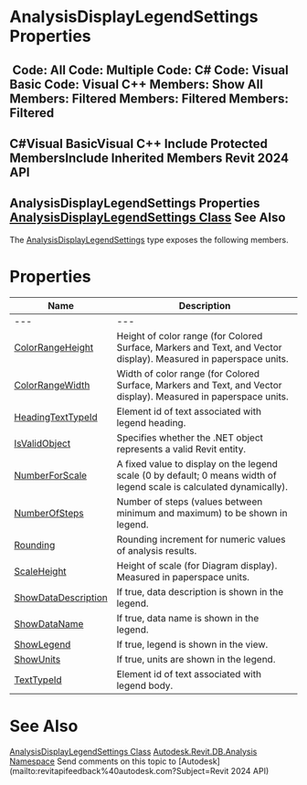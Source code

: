 # AnalysisDisplayLegendSettings Properties

﻿
 Code: All Code: Multiple Code: C# Code: Visual Basic Code: Visual C++  Members: Show All Members: Filtered Members: Filtered Members: Filtered   
---  
C#Visual BasicVisual C++
Include Protected MembersInclude Inherited Members
Revit 2024 API  
---  
AnalysisDisplayLegendSettings Properties  
[AnalysisDisplayLegendSettings Class](a0362ecb-2442-6371-7e89-7a9ba66a0466.md "AnalysisDisplayLegendSettings Class") See Also  
---  
The [AnalysisDisplayLegendSettings](a0362ecb-2442-6371-7e89-7a9ba66a0466.md "AnalysisDisplayLegendSettings Class") type exposes the following members.
# Properties
| Name | Description |
| --- | --- |
| --- | --- | --- |
| [ColorRangeHeight](636fafe6-f687-0bfc-f832-f14422303d90.md "ColorRangeHeight Property") | Height of color range (for Colored Surface, Markers and Text, and Vector display). Measured in paperspace units. |
| [ColorRangeWidth](a98657a9-8ac9-cfa2-78e3-c75957f61a33.md "ColorRangeWidth Property") | Width of color range (for Colored Surface, Markers and Text, and Vector display). Measured in paperspace units. |
| [HeadingTextTypeId](10e4affb-7622-5431-d0d1-a96575b2810f.md "HeadingTextTypeId Property") | Element id of text associated with legend heading. |
| [IsValidObject](f16a0147-e0bd-19d8-26dc-401776980dd5.md "IsValidObject Property") | Specifies whether the .NET object represents a valid Revit entity. |
| [NumberForScale](68cb7547-8297-c341-e26f-3e6307247c6c.md "NumberForScale Property") | A fixed value to display on the legend scale (0 by default; 0 means width of legend scale is calculated dynamically). |
| [NumberOfSteps](b62b2692-916e-6c5c-fb02-b2bcd957314f.md "NumberOfSteps Property") | Number of steps (values between minimum and maximum) to be shown in legend. |
| [Rounding](b9ef8d36-4db4-e07b-7bb6-55e1f0985afd.md "Rounding Property") | Rounding increment for numeric values of analysis results. |
| [ScaleHeight](6b248871-befe-3b7b-68b9-1bdb65ae98e0.md "ScaleHeight Property") | Height of scale (for Diagram display). Measured in paperspace units. |
| [ShowDataDescription](ffa8fc7d-073b-78f8-aee7-3e871681b795.md "ShowDataDescription Property") | If true, data description is shown in the legend. |
| [ShowDataName](bea516ed-b6b3-a198-ee37-2fae2a1d3b56.md "ShowDataName Property") | If true, data name is shown in the legend. |
| [ShowLegend](eeaad3da-0b60-b9b0-7092-6c09e041c27b.md "ShowLegend Property") | If true, legend is shown in the view. |
| [ShowUnits](eb2e2154-abc1-c647-12c4-94c6a018d139.md "ShowUnits Property") | If true, units are shown in the legend. |
| [TextTypeId](f1a07a50-278a-7db0-5e19-13a076226b9a.md "TextTypeId Property") | Element id of text associated with legend body. |

# See Also
[AnalysisDisplayLegendSettings Class](a0362ecb-2442-6371-7e89-7a9ba66a0466.md "AnalysisDisplayLegendSettings Class")
[Autodesk.Revit.DB.Analysis Namespace](958e2e12-587d-f188-5d7b-f13d7dbfdf48.md "Autodesk.Revit.DB.Analysis Namespace")
Send comments on this topic to [Autodesk](mailto:revitapifeedback%40autodesk.com?Subject=Revit 2024 API)